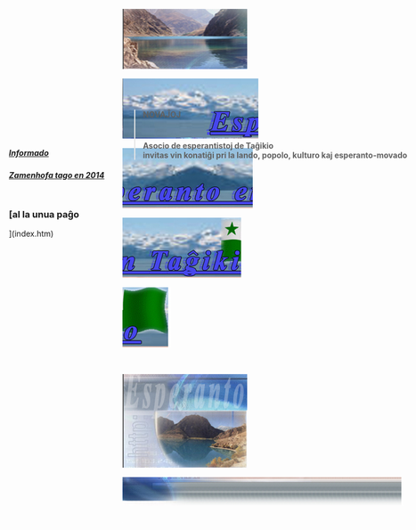![](index.files/esperanto_01.jpg)

![](index.files/esperanto_02.jpg)

![](index.files/esperanto_03.jpg)

![](index.files/esperanto_04.jpg)

![](index.files/esperanto_05.jpg)

![](index.files/spacer.gif)

![](index.files/esperanto_06.jpg)

![](index.files/esperanto_07.jpg)

![](index.files/spacer.gif)

<div id="Layer1" style="Z-INDEX: 1; LEFT: 225px; WIDTH: 777px; POSITION: absolute; TOP: 206px; HEIGHT: 393px">

> # 
> 
> <div data-align="center">
> 
> **NOVAĴOJ**
> 
> </div>
> 
>   
>   
> 
> # 
> 
> <div data-align="center">
> 
> **Asocio de esperantistoj de Taĝikio  
> invitas vin konatiĝi pri la lando, popolo, kulturo kaj
> esperanto-movado**
> 
> </div>
> 
>   

</div>

![](index.files/spacer.gif)

<div id="layer2" style="position: absolute; width: 199px; height: 25px; z-index: 2; left: 24px;
 top: 300px">

***<span lang="ru"> [Informado](informado/teksto.htm)</span>***

</div>

<div id="layer2" style="position: absolute; width: 199px; height: 25px; z-index: 2; left: 24px;
 top: 340px">

***<span lang="ru"> [Zamenhofa tago en
2014](zamtago2014/zamteksto.htm)</span>***

</div>

<div id="layer2" style="position: absolute; width: 199px; height: 25px; z-index: 2; left: 24px;
 top: 400px">

***<span lang="ru"> </span>***

### [al la unua paĝo  
](index.htm)

</div>
